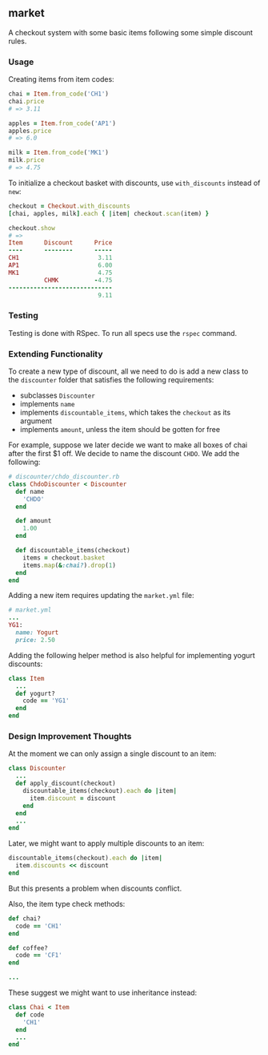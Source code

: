 ## market

A checkout system with some basic items following some simple discount rules.

### Usage

Creating items from item codes:

```ruby
chai = Item.from_code('CH1')
chai.price
# => 3.11

apples = Item.from_code('AP1')
apples.price
# => 6.0

milk = Item.from_code('MK1')
milk.price
# => 4.75
```

To initialize a checkout basket with discounts, use `with_discounts` instead of `new`:

```ruby
checkout = Checkout.with_discounts
[chai, apples, milk].each { |item| checkout.scan(item) }

checkout.show
# =>
Item      Discount      Price
----      --------      -----
CH1                      3.11
AP1                      6.00
MK1                      4.75
          CHMK          -4.75
-----------------------------
                         9.11
```

### Testing

Testing is done with RSpec. To run all specs use the `rspec` command.

### Extending Functionality

To create a new type of discount, all we need to do is add a new class to the `discounter` folder that satisfies the following requirements:

* subclasses `Discounter`
* implements `name`
* implements `discountable_items`, which takes the `checkout` as its argument
* implements `amount`, unless the item should be gotten for free

For example, suppose we later decide we want to make all boxes of chai after the first $1 off. We decide to name the discount `CHDO`. We add the following:

```ruby
# discounter/chdo_discounter.rb
class ChdoDiscounter < Discounter
  def name
    'CHDO'
  end

  def amount
    1.00
  end

  def discountable_items(checkout)
    items = checkout.basket
    items.map(&:chai?).drop(1)
  end
end
```

Adding a new item requires updating the `market.yml` file: 

```ruby
# market.yml
...
YG1:
  name: Yogurt
  price: 2.50
```

Adding the following helper method is also helpful for implementing yogurt discounts:

```ruby
class Item
  ...
  def yogurt?
    code == 'YG1'
  end
end
```

### Design Improvement Thoughts

At the moment we can only assign a single discount to an item:

```ruby
class Discounter
  ...
  def apply_discount(checkout)
    discountable_items(checkout).each do |item|
      item.discount = discount
    end
  end
  ...
end
```
Later, we might want to apply multiple discounts to an item:

```ruby
discountable_items(checkout).each do |item|
  item.discounts << discount
end
```
But this presents a problem when discounts conflict.

Also, the item type check methods:
```ruby
def chai?
  code == 'CH1'
end

def coffee?
  code == 'CF1'
end

...
```
These suggest we might want to use inheritance instead:

```ruby
class Chai < Item
  def code
    'CH1'
  end
  ...
end


